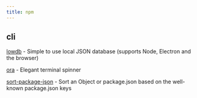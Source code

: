 ```yaml
---
title: npm
---
```


## cli

[lowdb](https://github.com/typicode/lowdb) - Simple to use local JSON database (supports Node, Electron and the browser)

[ora](https://github.com/sindresorhus/ora) - Elegant terminal spinner

[sort-package-json](https://github.com/keithamus/sort-package-json) - Sort an Object or package.json based on the well-known package.json keys
